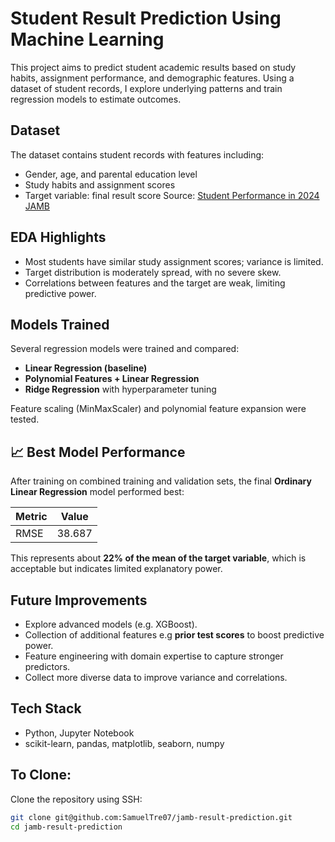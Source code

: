 # Student Result Prediction Using Machine Learning

This project aims to predict student academic results based on study habits, assignment performance, and demographic features. Using a dataset of student records, I explore underlying patterns and train regression models to estimate outcomes.

## Dataset
The dataset contains student records with features including:

- Gender, age, and parental education level  
- Study habits and assignment scores
- Target variable: final result score
  Source: [Student Performance in 2024 JAMB](https://www.kaggle.com/datasets/idowuadamo/students-performance-in-2024-jamb)

## EDA Highlights
- Most students have similar study assignment scores; variance is limited.  
- Target distribution is moderately spread, with no severe skew.
- Correlations between features and the target are weak, limiting predictive power.  

## Models Trained
Several regression models were trained and compared:  

- **Linear Regression (baseline)**  
- **Polynomial Features + Linear Regression**  
- **Ridge Regression** with hyperparameter tuning  

Feature scaling (MinMaxScaler) and polynomial feature expansion were tested.  

## 📈 Best Model Performance
After training on combined training and validation sets, the final **Ordinary Linear Regression** model performed best:  

| Metric | Value |
|--------|-------|
| RMSE   | 38.687 |

This represents about **22% of the mean of the target variable**, which is acceptable but indicates limited explanatory power.  

## Future Improvements
- Explore advanced models (e.g. XGBoost).
- Collection of additional features e.g **prior test scores** to boost predictive power.
- Feature engineering with domain expertise to capture stronger predictors.  
- Collect more diverse data to improve variance and correlations.

## Tech Stack
- Python, Jupyter Notebook  
- scikit-learn, pandas, matplotlib, seaborn, numpy

## To Clone:
Clone the repository using SSH:

```bash
git clone git@github.com:SamuelTre07/jamb-result-prediction.git
cd jamb-result-prediction